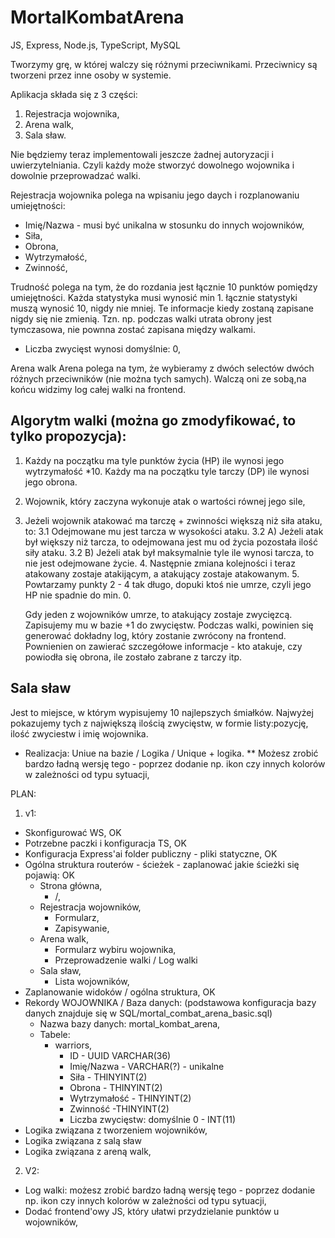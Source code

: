 # MortalKombatArena
 
JS, Express, Node.js, TypeScript, MySQL

Tworzymy grę, w której walczy się różnymi przeciwnikami.
Przeciwnicy są tworzeni przez inne osoby w systemie.

Aplikacja składa się z 3 części:
1. Rejestracja wojownika,
2. Arena walk,
3. Sala sław.

Nie będziemy teraz implementowali jeszcze żadnej autoryzacji i uwierzytelniania. Czyli każdy może stworzyć dowolnego wojownika i dowolnie przeprowadzać walki.

Rejestracja wojownika polega na wpisaniu jego daych i rozplanowaniu umiejętności:
- Imię/Nazwa - musi być unikalna w stosunku do innych wojowników,
- Siła,
- Obrona,
- Wytrzymałość,
- Zwinność,

Trudność polega na tym, że do rozdania jest łącznie 10 punktów pomiędzy umiejętności. Każda statystyka musi wynosić min 1. łącznie statystyki muszą wynosić 10, nigdy nie mniej.
Te informacje kiedy zostaną zapisane nigdy się nie zmienią. Tzn. np. podczas walki utrata obrony jest tymczasowa, nie pownna zostać zapisana między walkami.

- Liczba zwycięst wynosi domyślnie: 0,

Arena walk
Arena polega na tym, że wybieramy z dwóch selectów dwóch różnych przeciwników (nie można tych samych). Walczą oni ze sobą,na końcu widzimy log całej walki na frontend.

Algorytm walki (można go zmodyfikować, to tylko propozycja):
----------------------
1. Każdy na początku ma tyle punktów życia (HP) ile wynosi jego wytrzymałość *10. Każdy ma na początku tyle tarczy (DP) ile wynosi jego obrona.
2. Wojownik, który zaczyna wykonuje atak o wartości równej jego sile,
3. Jeżeli wojownik atakować ma tarczę + zwinności większą niż siła ataku, to:
    3.1 Odejmowane mu jest tarcza w wysokości ataku.
   3.2 A) Jeżeli atak był większy niż tarcza, to odejmowana jest mu od życia pozostała ilość siły ataku.
   3.2 B) Jeżeli atak był maksymalnie tyle ile wynosi tarcza, to nie jest odejmowane życie.
    4. Następnie zmiana kolejności i teraz atakowany zostaje atakijącym, a atakujący zostaje atakowanym.
    5. Powtarzamy punkty 2 - 4 tak długo, dopuki ktoś nie umrze, czyli jego HP nie spadnie do min. 0.
    
    Gdy jeden z wojowników umrze, to atakujący zostaje zwycięzcą. Zapisujemy mu w bazie +1 do zwycięstw.
       Podczas walki, powinien się generować dokładny log, który zostanie zwrócony na frontend. Pownienien on zawierać szczegółowe informacje - kto atakuje, czy powiodła się obrona, ile zostało zabrane z tarczy itp.
    
Sala sław
------------------

Jest to miejsce, w którym wypisujemy 10 najlepszych śmiałków. Najwyżej pokazujemy tych z największą ilością zwycięstw, w formie listy:pozycję, ilość zwyciestw i imię wojownika.
 
* Realizacja: Uniue na bazie / Logika / Unique + logika.
** Możesz zrobić bardzo ładną wersję tego - poprzez dodanie np. ikon czy innych kolorów w zależności od typu sytuacji,

PLAN:
1. v1:
- Skonfigurować WS, OK
- Potrzebne paczki i konfiguracja TS, OK
- Konfiguracja Express'ai folder publiczny - pliki statyczne, OK
- Ogólna struktura routerów - ścieżek - zaplanować jakie ścieżki się pojawią: OK
    - Strona główna,
      - /,
    - Rejestracja wojowników,
      - Formularz,
      - Zapisywanie,
    - Arena walk,
      - Formularz wybiru wojownika,
      - Przeprowadzenie walki / Log walki
    - Sala sław,
        - Lista wojowników,
- Zaplanowanie widoków / ogólna struktura, OK
- Rekordy WOJOWNIKA / Baza danych: (podstawowa konfiguracja bazy danych znajduje się w SQL/mortal_combat_arena_basic.sql)
    - Nazwa bazy danych: mortal_kombat_arena,
    - Tabele:
        - warriors,
            - ID - UUID VARCHAR(36)
            - Imię/Nazwa - VARCHAR(?) - unikalne
            - Siła - THINYINT(2)
            - Obrona - THINYINT(2)
            - Wytrzymałość - THINYINT(2)
            - Zwinność -THINYINT(2)
            - Liczba zwycięstw: domyślnie 0 - INT(11)
 - Logika związana z tworzeniem wojowników, 
 - Logika związana z salą sław
 - Logika związana z areną walk,
    
2. V2:
- Log walki: możesz zrobić bardzo ładną wersję tego - poprzez dodanie np. ikon czy innych kolorów w zależności od typu sytuacji,
-  Dodać frontend'owy JS, który ułatwi przydzielanie punktów u wojowników,